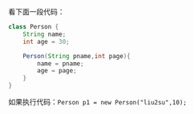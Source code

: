 看下面一段代码：

```java
class Person {
	String name;
	int age = 30;

	Person(String pname,int page){
		name = pname;
		age = page;
	}
}
```
如果执行代码：``` Person p1 = new Person("liu2su",10); ``` 
